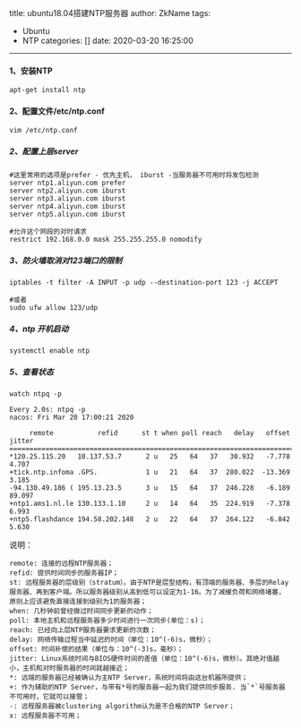 title: ubuntu18.04搭建NTP服务器
author: ZkName
tags:
  - Ubuntu
  - NTP
categories: []
date: 2020-03-20 16:25:00
---

#### 1、安装NTP
```shell
apt-get install ntp
```
#### 2、配置文件/etc/ntp.conf
```shell
vim /etc/ntp.conf
```
##### 2、配置上层server

```shell
#这里常用的选项是prefer - 优先主机， iburst -当服务器不可用时将发包检测
server ntp1.aliyun.com prefer
server ntp2.aliyun.com iburst
server ntp3.aliyun.com iburst
server ntp4.aliyun.com iburst
server ntp5.aliyun.com iburst
```
```shell
#允许这个网段的对时请求
restrict 192.168.0.0 mask 255.255.255.0 nomodify 
```

##### 3、防火墙取消对123端口的限制
```shell
iptables -t filter -A INPUT -p udp --destination-port 123 -j ACCEPT

#或者
sudo ufw allow 123/udp
```

##### 4、ntp 开机启动
```shell
systemctl enable ntp
```

##### 5、查看状态
```shell
watch ntpq -p

Every 2.0s: ntpq -p                                                                                             nacos: Fri Mar 20 17:00:21 2020

     remote           refid      st t when poll reach   delay   offset  jitter
==============================================================================
*120.25.115.20   10.137.53.7      2 u   25   64   37   30.932   -7.778   4.707
+tick.ntp.infoma .GPS.            1 u   21   64   37  280.022  -13.369   3.185
-94.130.49.186 ( 195.13.23.5      3 u   15   64   37  246.228   -6.189  89.097
+ntp1.ams1.nl.le 130.133.1.10     2 u   14   64   35  224.919   -7.378   6.993
+ntp5.flashdance 194.58.202.148   2 u   22   64   37  264.122   -6.842   5.630

```
说明：
```shell
remote: 连接的远程NTP服务器；
refid: 提供时间同步的服务器IP；
st: 远程服务器的层级别（stratum）。由于NTP是层型结构，有顶端的服务器、多层的Relay服务器、再到客户端。所以服务器级别从高到低可以设定为1-16。为了减缓负荷和网络堵塞，原则上应该避免直接连接到级别为1的服务器；
when: 几秒钟前曾经做过时间同步更新的动作；
poll: 本地主机和远程服务器多少时间进行一次同步(单位：s)；
reach: 已经向上层NTP服务器要求更新的次数；
delay: 网络传输过程当中延迟的时间（单位：10^(-6)s，微秒）；
offset: 时间补偿的结果（单位与：10^(-3)s，毫秒）；
jitter: Linux系统时间与BIOS硬件时间的差值（单位：10^(-6)s，微秒）。其绝对值越小，主机和对时服务器的时间就越接近；
*: 远端的服务器已经被确认为主NTP Server，系统时间将由这台机器所提供；
+: 作为辅助的NTP Server，与带有*号的服务器一起为我们提供同步服务. 当`*`号服务器不可用时，它就可以接管；
-: 远程服务器被clustering algorithm认为是不合格的NTP Server；
x: 远程服务器不可用；
```

